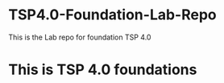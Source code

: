 # TSP4.0-Foundation-Lab-Repo

This is the Lab repo for foundation TSP 4.0
<h1> This is TSP 4.0 foundations</h1>
